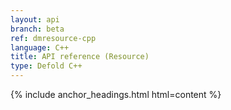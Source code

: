 ```yaml
---
layout: api
branch: beta
ref: dmresource-cpp
language: C++
title: API reference (Resource)
type: Defold C++
---
```

{% include anchor_headings.html html=content %}